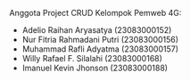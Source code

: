Anggota Project CRUD Kelompok Pemweb 4G:
- Adelio Raihan Aryasatya (23083000152)
- Nur Fitria Rahmadani Putri (23083000156)
- Muhammad Rafli Adyatma (23083000157)
- Willy Rafael F. Silalahi (23083000168)
- Imanuel Kevin Jhonson (23083000188)
